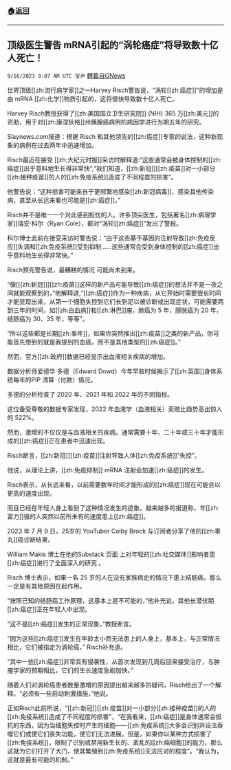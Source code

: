 ###  [:house:返回](README.md)
---


## 顶级医生警告 mRNA引起的“涡轮癌症”将导致数十亿人死亡！
`9/16/2023 9:07 AM UTC 宝尹` [轉載自GNews](https://gnews.org/articles/1698318)

  
世界顶级[[zh:流行病学家]]之一Harvey Risch警告说，“涡轮[[zh:癌症]]”的增加是由 mRNA [[zh:化学]]物质引起的，这将很快导致数十亿人死亡。

Harvey Risch教授获得了[[zh:美国国立卫生研究院]] (NIH) 365 万[[zh:美元]]的资助，用于对[[zh:康涅狄格]]州胰腺癌病例的病因学进行为期五年的研究。

Slaynews.com报道：根据 Risch 和其他领先的[[zh:癌症]]专家的说法，这种新现象的病例在过去两年中迅速增加。

Risch最近在接受  [[zh:大纪元时报]]采访时解释道:“这些通常会被身体控制的[[zh:癌症]]出乎意料地生长得非常快”,“我们知道，[[zh:新冠]][[zh:疫苗]]对一小部分[[zh:接种疫苗]]的人的[[zh:免疫系统]]造成了不同程度的损害”。

他警告说：“这种损害可能来自于更频繁地感染[[zh:新冠病毒]]、感染其他传染病，甚至从长远来看也可能是[[zh:癌症]]。”

Risch并不是唯一一个对此感到担忧的人。许多顶尖医生，包括著名[[zh:病理学家]]瑞安·科尔（Ryan Cole），都对“涡轮[[zh:癌症]]”发出了警报。

科尔博士此前在接受采访时警告说：“由于这些基于基因的注射导致[[zh:免疫反应]]失调和[[zh:免疫系统]]受到抑制……这些通常会受到身体控制的[[zh:癌症]]出乎意料地生长得非常快。” 

Risch预先警告说，最糟糕的情况 可能尚未到来。

“像\[[[zh:新冠]]\][[zh:疫苗]]这样的新产品可能导致[[zh:癌症]]的想法并不是一夜之间就能观察到的，”他解释道,“[[zh:癌症]]作为一种疾病，从它开始时需要很长时间才能显现出来，从第一个细胞失控到它们长到足以被诊断或出现症状，可能需要两到三年的时间，如[[zh:白血病]]和[[zh:淋巴]]瘤，肺癌为 5 年，膀胱癌为 20 年，结肠癌为 30、35 年，等等”。

“所以这些都是长期[[zh:事件]]，如果你突然推出[[zh:疫苗]]之类的新产品，你可能首先想到的就是我提到的血癌，而不是其他类型的[[zh:癌症]]。”

然而，官方[[zh:政府]]数据已经显示出血液相关疾病的增加。

数据分析师爱德华·多德（Edward Dowd）今年早些时候揭示了[[zh:英国]]身体系统每年的PIP 清算（付款）情况。

多德的分析检查了 2020 年、2021 年和 2022 年的不同指标。

这位备受尊敬的数据专家发现，2022 年血液学（血液相关）索赔比趋势高出惊人的 522%。

然而，激增的不仅仅是与血液相关的疾病。通常需要十年、二十年或三十年才能形成的[[zh:癌症]]正在患者中迅速出现。

Risch断言，[[zh:新冠]][[zh:疫苗]]注射导致人体[[zh:免疫系统]]“失控”。

他说，从理论上讲，[[zh:免疫抑制]] mRNA 注射会加速[[zh:癌症]]的发生。

Risch表示，从长远来看，以前需要数年时间才能形成的[[zh:癌症]]现在可能会以更高的速度出现。

而且已经在年轻人身上看到了这种情况发生的迹象。越来越多的报道称，年[[zh:富力]]强的人突然以前所未有的速度患上[[zh:癌症]]。

2023 年 7 月 9 日，25岁的 YouTuber  Colby Brock 与订阅者分享了他的[[zh:睾丸]]癌诊断结果。

William Makis 博士在他的Substack 页面 上对年轻的[[zh:社交媒体]]影响者患[[zh:癌症]]进行了全面深入的研究 。

Risch 博士表示，如果一名 25 岁的人在没有家族病史的情况下患上结肠癌，那么一定是有其他原因在起作用。

“按照已知的结肠癌工作原理，这基本上是不可能的，”他补充说，其他长潜伏期[[zh:癌症]]正在年轻人中出现。

“这不是[[zh:癌症]]发生的正常现象，”教授断言。

“因为这些[[zh:癌症]]发生在年龄太小而无法患上的人身上，基本上，与正常情况相比，它们被指定为涡轮癌，” Risch补充道。

“其中一些[[zh:癌症]]非常具有侵袭性，从首次发现到几周后回来接受治疗，与肿瘤学家的预期相比，它们的生长速度急剧加快。”

随着人们对涡轮癌患者数量激增的原因提出越来越多的疑问，Risch给出了一个解释。“必须有一些启动刺激措施，”他说。

正如Risch此前所说，“[[zh:新冠]][[zh:疫苗]]对一小部分[[zh:接种疫苗]]的人的[[zh:免疫系统]]造成了不同程度的损害”，“在我看来，[[zh:癌症]]是身体通常会抵抗的东西，因为当细胞失控时产生的细胞——[[zh:免疫系统]]大多会识别并设法吞噬它们或使它们丧失功能，使它们无法进展。但是，如果你以某种方式损害了[[zh:免疫系统]]，限制了识别或禁用新生长的、紊乱的[[zh:癌细胞]]的能力，那么这就为它们打开了大门，使其繁殖到[[zh:免疫系统]]无法应对的程度”。“我认为，这就是最有可能的机制。”
